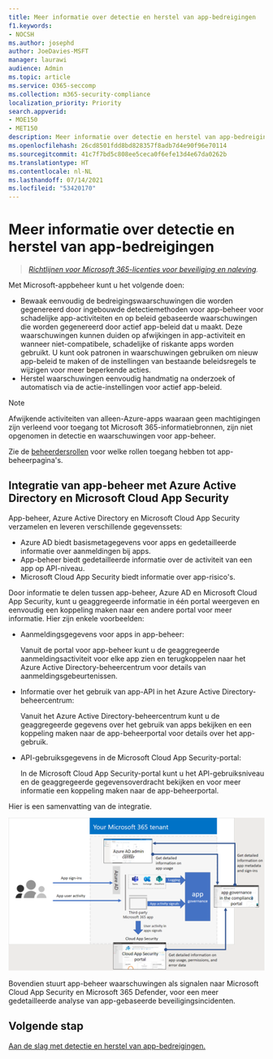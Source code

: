 ```yaml
---
title: Meer informatie over detectie en herstel van app-bedreigingen
f1.keywords:
- NOCSH
ms.author: josephd
author: JoeDavies-MSFT
manager: laurawi
audience: Admin
ms.topic: article
ms.service: O365-seccomp
ms.collection: m365-security-compliance
localization_priority: Priority
search.appverid:
- MOE150
- MET150
description: Meer informatie over detectie en herstel van app-bedreigingen.
ms.openlocfilehash: 26cd8501fdd8bd828357f8adb7d4e90f96e70114
ms.sourcegitcommit: 41c7f7bd5c808ee5ceca0f6efe13d4e67da0262b
ms.translationtype: HT
ms.contentlocale: nl-NL
ms.lasthandoff: 07/14/2021
ms.locfileid: "53420170"
---
```

# <a name="learn-about-app-threat-detection-and-remediation"></a>Meer informatie over detectie en herstel van app-bedreigingen

>*[Richtlijnen voor Microsoft 365-licenties voor beveiliging en naleving](https://aka.ms/ComplianceSD).*

Met Microsoft-appbeheer kunt u het volgende doen:

- Bewaak eenvoudig de bedreigingswaarschuwingen die worden gegenereerd door ingebouwde detectiemethoden voor app-beheer voor schadelijke app-activiteiten en op beleid gebaseerde waarschuwingen die worden gegenereerd door actief app-beleid dat u maakt. Deze waarschuwingen kunnen duiden op afwijkingen in app-activiteit en wanneer niet-compatibele, schadelijke of riskante apps worden gebruikt.  U kunt ook patronen in waarschuwingen gebruiken om nieuw app-beleid te maken of de instellingen van bestaande beleidsregels te wijzigen voor meer beperkende acties.
- Herstel waarschuwingen eenvoudig handmatig na onderzoek of automatisch via de actie-instellingen voor actief app-beleid.


>[!Note]
>Afwijkende activiteiten van alleen-Azure-apps waaraan geen machtigingen zijn verleend voor toegang tot Microsoft 365-informatiebronnen, zijn niet opgenomen in detectie en waarschuwingen voor app-beheer.
>

Zie de [beheerdersrollen](app-governance-get-started.md#administrator-roles) voor welke rollen toegang hebben tot app-beheerpagina's.


## <a name="app-governance-integration-with-azure-active-directory-and-microsoft-cloud-app-security"></a>Integratie van app-beheer met Azure Active Directory en Microsoft Cloud App Security

App-beheer, Azure Active Directory en Microsoft Cloud App Security verzamelen en leveren verschillende gegevenssets:

- Azure AD biedt basismetagegevens voor apps en gedetailleerde informatie over aanmeldingen bij apps.
- App-beheer biedt gedetailleerde informatie over de activiteit van een app op API-niveau.
- Microsoft Cloud App Security biedt informatie over app-risico's.

Door informatie te delen tussen app-beheer, Azure AD en Microsoft Cloud App Security, kunt u geaggregeerde informatie in één portal weergeven en eenvoudig een koppeling maken naar een andere portal voor meer informatie. Hier zijn enkele voorbeelden:

- Aanmeldingsgegevens voor apps in app-beheer:

  Vanuit de portal voor app-beheer kunt u de geaggregeerde aanmeldingsactiviteit voor elke app zien en terugkoppelen naar het Azure Active Directory-beheercentrum voor details van aanmeldingsgebeurtenissen.

- Informatie over het gebruik van app-API in het Azure Active Directory-beheercentrum:

  Vanuit het Azure Active Directory-beheercentrum kunt u de geaggregeerde gegevens over het gebruik van apps bekijken en een koppeling maken naar de app-beheerportal voor details over het app-gebruik.

- API-gebruiksgegevens in de Microsoft Cloud App Security-portal: 

  In de Microsoft Cloud App Security-portal kunt u het API-gebruiksniveau en de geaggregeerde gegevensoverdracht bekijken en voor meer informatie een koppeling maken naar de app-beheerportal.

Hier is een samenvatting van de integratie.

![De integratie van app-beheer met Azure AD en Microsoft Cloud App Security](..\media\manage-app-protection-governance\mapg-integration.png)

Bovendien stuurt app-beheer waarschuwingen als signalen naar Microsoft Cloud App Security en Microsoft 365 Defender, voor een meer gedetailleerde analyse van app-gebaseerde beveiligingsincidenten.

<!--

CFA #3 Scenario 1:  As an admin, I can investigate alerts associated to my M365 apps through MAPG.
CFA #3 Scenario 2: As an admin, I can manually remediate 
CFA #3 Scenario 3: As an admin, I can configure policies to perform automatic 
--> 

## <a name="next-step"></a>Volgende stap

[Aan de slag met detectie en herstel van app-bedreigingen.](app-governance-detect-remediate-get-started.md)
